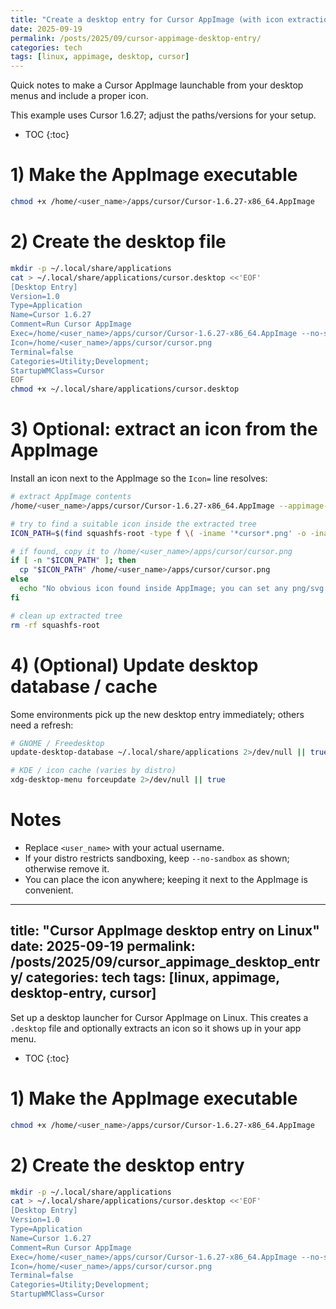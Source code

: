 ```yaml
---
title: "Create a desktop entry for Cursor AppImage (with icon extraction)"
date: 2025-09-19
permalink: /posts/2025/09/cursor-appimage-desktop-entry/
categories: tech
tags: [linux, appimage, desktop, cursor]
---
```


Quick notes to make a Cursor AppImage launchable from your desktop menus and include a proper icon.

This example uses Cursor 1.6.27; adjust the paths/versions for your setup.

* TOC
{:toc}

# 1) Make the AppImage executable

```bash
chmod +x /home/<user_name>/apps/cursor/Cursor-1.6.27-x86_64.AppImage
```

# 2) Create the desktop file

```bash
mkdir -p ~/.local/share/applications
cat > ~/.local/share/applications/cursor.desktop <<'EOF'
[Desktop Entry]
Version=1.0
Type=Application
Name=Cursor 1.6.27
Comment=Run Cursor AppImage
Exec=/home/<user_name>/apps/cursor/Cursor-1.6.27-x86_64.AppImage --no-sandbox %U
Icon=/home/<user_name>/apps/cursor/cursor.png
Terminal=false
Categories=Utility;Development;
StartupWMClass=Cursor
EOF
chmod +x ~/.local/share/applications/cursor.desktop
```

# 3) Optional: extract an icon from the AppImage

Install an icon next to the AppImage so the `Icon=` line resolves:

```bash
# extract AppImage contents
/home/<user_name>/apps/cursor/Cursor-1.6.27-x86_64.AppImage --appimage-extract

# try to find a suitable icon inside the extracted tree
ICON_PATH=$(find squashfs-root -type f \( -iname '*cursor*.png' -o -iname '*cursor*.svg' \) | head -n1)

# if found, copy it to /home/<user_name>/apps/cursor/cursor.png
if [ -n "$ICON_PATH" ]; then
  cp "$ICON_PATH" /home/<user_name>/apps/cursor/cursor.png
else
  echo "No obvious icon found inside AppImage; you can set any png/svg at /home/<user_name>/apps/cursor/cursor.png"
fi

# clean up extracted tree
rm -rf squashfs-root
```

# 4) (Optional) Update desktop database / cache

Some environments pick up the new desktop entry immediately; others need a refresh:

```bash
# GNOME / Freedesktop
update-desktop-database ~/.local/share/applications 2>/dev/null || true

# KDE / icon cache (varies by distro)
xdg-desktop-menu forceupdate 2>/dev/null || true
```

# Notes

- Replace `<user_name>` with your actual username.
- If your distro restricts sandboxing, keep `--no-sandbox` as shown; otherwise remove it.
- You can place the icon anywhere; keeping it next to the AppImage is convenient.

---
title: "Cursor AppImage desktop entry on Linux"
date: 2025-09-19
permalink: /posts/2025/09/cursor_appimage_desktop_entry/
categories: tech
tags: [linux, appimage, desktop-entry, cursor]
---

Set up a desktop launcher for Cursor AppImage on Linux. This creates a `.desktop` file and optionally extracts an icon so it shows up in your app menu.

* TOC
{:toc}

# 1) Make the AppImage executable

```bash
chmod +x /home/<user_name>/apps/cursor/Cursor-1.6.27-x86_64.AppImage
```

# 2) Create the desktop entry

```bash
mkdir -p ~/.local/share/applications
cat > ~/.local/share/applications/cursor.desktop <<'EOF'
[Desktop Entry]
Version=1.0
Type=Application
Name=Cursor 1.6.27
Comment=Run Cursor AppImage
Exec=/home/<user_name>/apps/cursor/Cursor-1.6.27-x86_64.AppImage --no-sandbox %U
Icon=/home/<user_name>/apps/cursor/cursor.png
Terminal=false
Categories=Utility;Development;
StartupWMClass=Cursor
